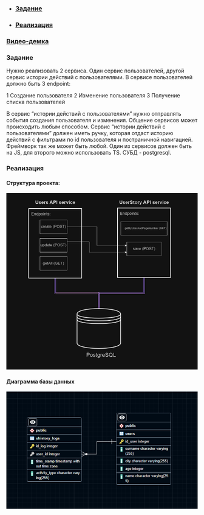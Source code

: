- ### [Задание](#Задание)
- ### [Реализация](#Реализация)

### [Видео-демка]()

### Задание

Нужно реализовать 2 сервиса. Один сервис пользователей, другой сервис истории действий с
пользователями. В сервисе пользователей должно быть 3 endpoint:

1 Создание пользователя
2 Изменение пользователя
3 Получение списка пользователей

В сервис “истории действий с пользователями” нужно отправлять события создания пользователя и изменения.
Общение сервисов может происходить любым способом. Сервис “истории действий с пользователями” должен иметь ручку, которая отдаст историю действий с фильтрами по id пользователя и постраничной навигацией.
Фреймворк так же может быть любой.
Один из сервисов должен быть на JS, для второго можно использовать TS.
СУБД - postgresql.

### Реализация
#### Структура проекта:
![img](https://github.com/sanchexas/pg-express-services/blob/master/APIS_STRUCTURE.PNG)
#### Диаграмма базы данных
![img](https://github.com/sanchexas/pg-express-services/blob/master/DB_DIAGRAM.PNG)
